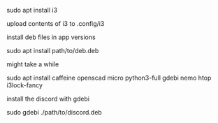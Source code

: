 sudo apt install i3

upload contents of i3 to .config/i3

install deb files in app versions

sudo apt install path/to/deb.deb

might take a while

sudo apt install caffeine openscad micro python3-full gdebi nemo htop i3lock-fancy

install the discord with gdebi

sudo gdebi ./path/to/discord.deb

